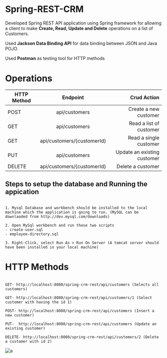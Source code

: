 # Spring-REST-CRM

Developed Spring REST API application using Spring framework for allowing a client to make **Create, Read, Update and Delete** operations on a list of Customers. 

Used **Jackson Data Binding API** for data binding between JSON and Java POJO. 

Used **Postman** as testing tool for HTTP methods

# Operations

| HTTP Method        | Endpoint           | Crud Action  |
| ------------- |:-------------:| -----:|
| POST     | api/customers | Create a new customer  |
| GET      | api/customers      |   Read a list of customer |
| GET      | api/customers/{customerId}      |   Read a single customer |
| PUT | api/customers     |    Update an existing customer   |
| DELETE | api/customers/{customerId} | Delete a customer |



## Steps to setup the database and Running the appication
```

1. Mysql Database and workbench should be installed to the local machine which the application is going to run. (MySQL can be downlaoded from http://dev.mysql.com/downloads)

2. Open MySql workbench and run these two scripts 
- create-user.sql
- employee-directory.sql

3. Right-Click, select Run As > Run On Server (A tomcat server should have been installed in your local machine)
```

# HTTP Methods
```

GET- http://localhost:8080/spring-crm-rest/api/customers (Selects all customers)

GET- http://localhost:8080/spring-crm-rest/api/customers/1 (Select customer with having the id 1)

POST- http://localhost:8080/spring-crm-rest/api/customers (Insert a new customer)

PUT-  http://localhost:8080/spring-crm-rest/api/customers (Update an existing customer)

DELETE- http://localhost:8080/spring-crm-rest/api/customers/2 (Delete a customer with id 2)

```

![a](https://user-images.githubusercontent.com/26305085/63658429-7b4a9880-c778-11e9-86fb-430518ccd670.gif)
